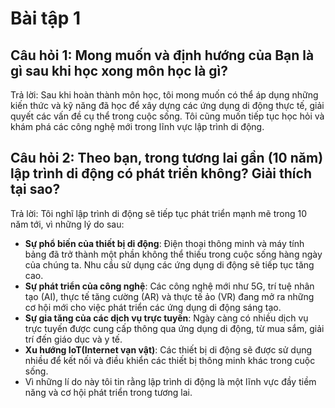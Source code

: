 # Bài tập 1

## Câu hỏi 1: Mong muốn và định hướng của Bạn là gì sau khi học xong môn học là gì?
Trả lời: Sau khi hoàn thành môn học, tôi mong muốn có thể áp dụng những kiến thức và kỹ năng đã học để xây dựng các ứng dụng di động thực tế, giải quyết các vấn đề cụ thể trong cuộc sống. Tôi cũng muốn tiếp tục học hỏi và khám phá các công nghệ mới trong lĩnh vực lập trình di động.

## Câu hỏi 2: Theo bạn, trong tương lai gần (10 năm) lập trình di động có phát triển không? Giải thích tại sao?
Trả lời: Tôi nghĩ lập trình di động sẽ tiếp tục phát triển mạnh mẽ trong 10 năm tới, vì những lý do sau:
- **Sự phổ biến của thiết bị di động**: Điện thoại thông minh và máy tính bảng đã trở thành một phần không thể thiếu trong cuộc sống hàng ngày của chúng ta. Nhu cầu sử dụng các ứng dụng di động sẽ tiếp tục tăng cao.
- **Sự phát triển của công nghệ**: Các công nghệ mới như 5G, trí tuệ nhân tạo (AI), thực tế tăng cường (AR) và thực tế ảo (VR) đang mở ra những cơ hội mới cho việc phát triển các ứng dụng di động sáng tạo.
- **Sự gia tăng của các dịch vụ trực tuyến**: Ngày càng có nhiều dịch vụ trực tuyến được cung cấp thông qua ứng dụng di động, từ mua sắm, giải trí đến giáo dục và y tế.
- **Xu hướng IoT(Internet vạn vật)**: Các thiết bị di động sẽ được sử dụng nhiều để kết nối và điều khiển các thiết bị thông minh khác trong cuộc sống.
- Vì những lí do này tôi tin rằng lập trình di động là một lĩnh vực đầy tiềm năng và cơ hội phát triển trong tương lai.
